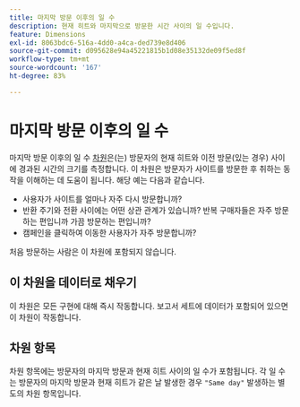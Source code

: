 ```yaml
---
title: 마지막 방문 이후의 일 수
description: 현재 히트와 마지막으로 방문한 시간 사이의 일 수입니다.
feature: Dimensions
exl-id: 8063bdc6-516a-4dd0-a4ca-ded739e8d406
source-git-commit: d095628e94a45221815b1d08e35132de09f5ed8f
workflow-type: tm+mt
source-wordcount: '167'
ht-degree: 83%

---
```


# 마지막 방문 이후의 일 수

마지막 방문 이후의 일 수 [차원](overview.md)은(는) 방문자의 현재 히트와 이전 방문(있는 경우) 사이에 경과된 시간의 크기를 측정합니다. 이 차원은 방문자가 사이트를 방문한 후 취하는 동작을 이해하는 데 도움이 됩니다. 해당 예는 다음과 같습니다.

* 사용자가 사이트를 얼마나 자주 다시 방문합니까?
* 반환 주기와 전환 사이에는 어떤 상관 관계가 있습니까? 반복 구매자들은 자주 방문하는 편입니까 가끔 방문하는 편입니까?
* 캠페인을 클릭하여 이동한 사용자가 자주 방문합니까?

처음 방문하는 사람은 이 차원에 포함되지 않습니다.

## 이 차원을 데이터로 채우기

이 차원은 모든 구현에 대해 즉시 작동합니다. 보고서 세트에 데이터가 포함되어 있으면 이 차원이 작동합니다.

## 차원 항목

차원 항목에는 방문자의 마지막 방문과 현재 히트 사이의 일 수가 포함됩니다. 각 일 수는 방문자의 마지막 방문과 현재 히트가 같은 날 발생한 경우 `"Same day"` 발생하는 별도의 차원 항목입니다.
